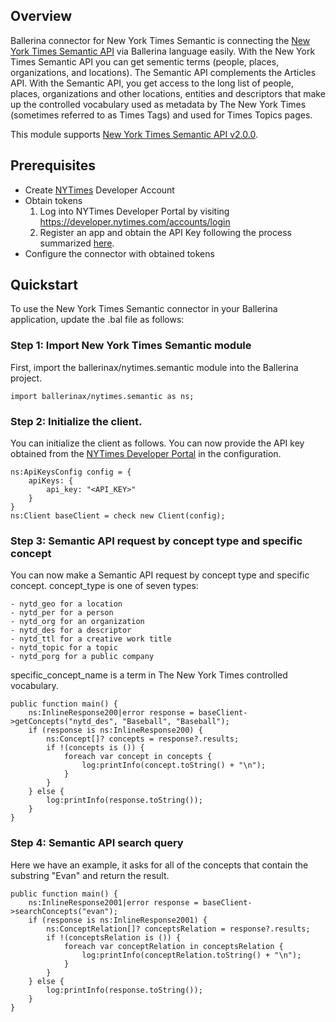 ## Overview
Ballerina connector for New York Times Semantic is connecting the [New York Times Semantic API](https://developer.nytimes.com/docs/semantic-api-product/1/overview) via Ballerina language easily. With the New York Times Semantic API you can get sementic terms (people, places, organizations, and locations). The Semantic API complements the Articles API. With the Semantic API, you get access to the long list of people, places, organizations and other locations, entities and descriptors that make up the controlled vocabulary used as metadata by The New York Times (sometimes referred to as Times Tags) and used for Times Topics pages.

This module supports [New York Times Semantic API v2.0.0](https://developer.nytimes.com/docs/semantic-api-product/1/overview).

## Prerequisites
* Create [NYTimes](https://developer.nytimes.com/accounts/login) Developer Account
* Obtain tokens
    1. Log into NYTimes Developer Portal by visiting https://developer.nytimes.com/accounts/login
    2. Register an app and obtain the API Key following the process summarized [here](https://developer.nytimes.com/get-started).
* Configure the connector with obtained tokens 

## Quickstart
 
To use the New York Times Semantic connector in your Ballerina application, update the .bal file as follows: 

### Step 1: Import New York Times Semantic module
First, import the ballerinax/nytimes.semantic module into the Ballerina project.
```ballerina
import ballerinax/nytimes.semantic as ns;
```
### Step 2: Initialize the client.
You can initialize the client as follows. You can now provide the API key obtained from the [NYTimes Developer Portal](https://developer.nytimes.com/accounts/login) in the configuration.
```ballerina
ns:ApiKeysConfig config = {
    apiKeys: {
        api_key: "<API_KEY>"
    }
}
ns:Client baseClient = check new Client(config);
```
### Step 3: Semantic API request by concept type and specific concept
You can now make a Semantic API request by concept type and specific concept. 
concept_type is one of seven types:

    - nytd_geo for a location
    - nytd_per for a person
    - nytd_org for an organization
    - nytd_des for a descriptor
    - nytd_ttl for a creative work title
    - nytd_topic for a topic
    - nytd_porg for a public company

specific_concept_name is a term in The New York Times controlled vocabulary.

```ballerina
public function main() {
    ns:InlineResponse200|error response = baseClient->getConcepts("nytd_des", "Baseball", "Baseball");
    if (response is ns:InlineResponse200) {
        ns:Concept[]? concepts = response?.results;
        if !(concepts is ()) {
            foreach var concept in concepts {
                log:printInfo(concept.toString() + "\n");
            }
        }
    } else {
        log:printInfo(response.toString());
    }
}
``` 
### Step 4: Semantic API search query
Here we have an example, it asks for all of the concepts that contain the substring "Evan" and return the result.
```ballerina
public function main() {
    ns:InlineResponse2001|error response = baseClient->searchConcepts("evan");
    if (response is ns:InlineResponse2001) {
        ns:ConceptRelation[]? conceptsRelation = response?.results;
        if !(conceptsRelation is ()) {
            foreach var conceptRelation in conceptsRelation {
                log:printInfo(conceptRelation.toString() + "\n");
            }
        }
    } else {
        log:printInfo(response.toString());
    }
}
``` 

